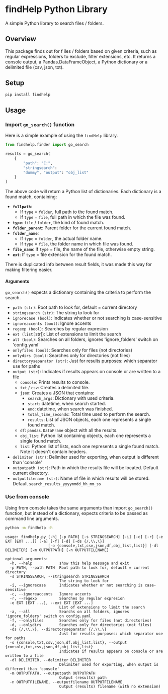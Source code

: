# **findHelp Python Library**

A simple Python library to search files / folders.

## **Overview**

This package finds out for f    iles / folders based on given criteria, such as regular expressions, folders to exclude, filter extensions, etc.  It returns a console output, a Pandas.DataFrameObject, a Python dictionary or a delimited file (csv, json, txt).

## **Setup**

~~~bash
pip install findhelp
~~~


## **Usage**

### **Import `go_search()` function**

Here is a simple example of using the `findHelp` library. 

~~~py
from findhelp.finder import go_search

results = go_search(
    {
        "path": "C:", 
        "stringsearch": 
        "dummy", "output": "obj_list"
    }
)
~~~

The above code will return a Python list of dictionaries. Each dictionary is a found match, containing:

- **`fullpath`**:
  - If `type` = `folder`, full path to the found match.
  - If `type` = `file`, full path in which the file was found.
- **`type`**: `file` / `folder`, the kind of found match.
- **`folder_parent`**: Parent folder for the current found match.
- **`folder_name`**: 
  - If `type` = `folder`, the actual folder name.
  - If `type` = `file`, the folder name in which file was found.
- **`file_name`**: If `type` = file, the name of the file, otherwise empty string.
- **`ext`**: If `type` = file extension for the found match.

There is duplicated info between result fields, it was made this way for making filtering easier.


#### **Arguments**

`go_search()` expects a dictionary containing the criteria to perform the search.

- `path (str)`: Root path to look for, default = current directory
- `stringsearch (str)`: The string to look for
- `ignorecase (bool)`: Indicates whether or not searching is case-sensitive
- `ignoreaccents (bool)`: Ignore accents
- `regexp (bool)`: Searches by regular expresion
- `ext (list[`str]): List of extensions to limit the search
- `all (bool)`: Searches on all folders, ignores 'ignore_folders' switch on 'config.yaml'
- `onlyfiles (bool)`: Searches only for files (not directories)
- `onlydirs (bool)`: Searches only for directories (not files)
- `directoryseparator (str)`: Just for results purposes: which separator use for paths
- `output (str)`: Indicates if results appears on console or are written to a file
  - `console`: Prints results to console.
  - `txt` / `csv`: Creates a delimited file.
  - `json`: Creates a JSON that contains:
    - `search_args`: Dictionary with used criteria.
    - `start`: datetime, when search started.
    - `end`: datetime, when search was finished.
    - `total_time_seconds`: Total time used to perform the search.
    - `results`: List of JSON objects, each one represents a single found match.
  - `df`: `pandas.DataFrame` object with all the results.
  - `obj_list`: Python list containing objects, each one represents a single found match.
  - `list`: Python list of lists, each one represents a single found match. Note it doesn't contain headers.
- `delimiter (str)`: Delimiter used for exporting, when output is different than 'console'
- `outputpath (str)`: Path in which the results file will be located. Default current directory.
- `outputfilename (str)`: Name of file in which results will be stored. Default `search_results_yyyymmdd_hh_mm_ss` 

### Use from console

Using from console takes the same arguments than import `go_search()` function, but instead of a dictionary, expects criteria to be passed as command line arguments.

~~~bash
python -m findhelp -h
~~~

~~~
usage: findhelp.py [-h] [-p PATH] [-s STRINGSEARCH] [-i] [-c] [-r] [-e EXT [EXT ...]] [-a] [-f] [-d] [-ds {/,\\,\}]
                   [-o {console,txt,csv,json,df,obj_list,list}] [-dl DELIMITER] [-m OUTPUTPATH] [-n OUTPUTFILENAME]

optional arguments:
  -h, --help            show this help message and exit
  -p PATH, --path PATH  Root path to look for, default = current directory
  -s STRINGSEARCH, --stringsearch STRINGSEARCH
                        The string to look for
  -i, --ignorecase      Indicates whether or not searching is case-sensitive
  -c, --ignoreaccents   Ignore accents
  -r, --regexp          Searches by regular expresion
  -e EXT [EXT ...], --ext EXT [EXT ...]
                        List of extensions to limit the search
  -a, --all             Searchs on all folders, ignores 'ignore_folders' switch on config.yaml
  -f, --onlyfiles       Searches only for files (not directories)
  -d, --onlydirs        Searches only for directories (not files)
  -ds {/,\\,\}, --directoryseparator {/,\\,\}
                        Just for results purposes: which separator use for paths
  -o {console,txt,csv,json,df,obj_list,list}, --output {console,txt,csv,json,df,obj_list,list}
                        Indicates if results appears on console or are written to a file
  -dl DELIMITER, --delimiter DELIMITER
                        Delimiter used for exporting, when output is different than 'console'
  -m OUTPUTPATH, --outputpath OUTPUTPATH
                        Output (results) path
  -n OUTPUTFILENAME, --outputfilename OUTPUTFILENAME
                        Output (results) filename (with no extension)
~~~



